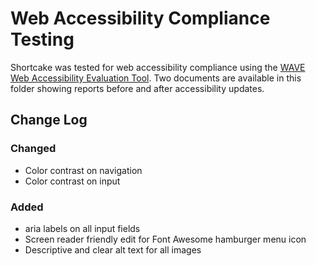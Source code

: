 # Web Accessibility Compliance Testing

Shortcake was tested for web accessibility compliance using the [WAVE Web Accessibility Evaluation Tool](https://wave.webaim.org/report#/https://xmwtsn.github.io/merengue-fansite/). Two documents are available in this folder showing reports before and after accessibility updates.

## Change Log

### Changed
- Color contrast on navigation
- Color contrast on input

### Added
- aria labels on all input fields
- Screen reader friendly edit for Font Awesome hamburger menu icon
- Descriptive and clear alt text for all images